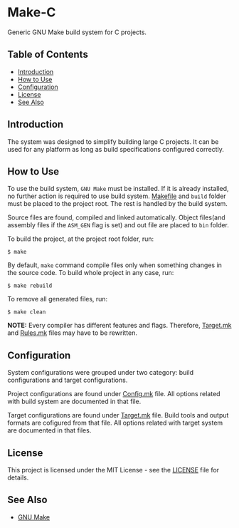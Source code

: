# Make-C

Generic GNU Make build system for C projects.

## Table of Contents
- [Introduction](#introduction)
- [How to Use](#how-to-use)
- [Configuration](#configuration)
- [License](#license)
- [See Also](#see-also)

## Introduction

The system was designed to simplify building large C projects. It can be used
for any platform as long as build specifications  configured correctly.

## How to Use

To use the build system, `GNU Make` must be installed. If it is already
installed, no further action is required to use build system.
[Makefile](Makefile) and `build` folder must be placed to the project root.
The rest is handled by the build system.

Source files are found, compiled and linked automatically. Object files(and
assembly files if the `ASM_GEN` flag is set) and out file are placed to `bin`
folder.

To build the project, at the project root folder, run:

```
$ make
```

By default, `make` command compile files only when something changes in the
source code. To build whole project in any case, run:

```
$ make rebuild
```

To remove all generated files, run:

```
$ make clean
```

__NOTE:__ Every compiler has different features and flags. Therefore,
[Target.mk](build/Target.mk) and [Rules.mk](build/Rules.mk) files may have
to be rewritten.

## Configuration

System configurations were grouped under two category: build configurations
and target configurations.

Project configurations are found under [Config.mk](build/Config.mk) file. All
options related with build system are documented in that file.

Target configurations are found under [Target.mk](build/Target.mk) file. Build
tools and output formats are cofigured from that file. All options related
with target system are documented in that files.

## License

This project is licensed under the MIT License - see the
[LICENSE](LICENSE) file for details.

## See Also

- [GNU Make](https://www.gnu.org/software/make/)
